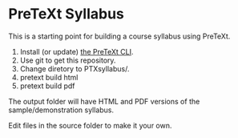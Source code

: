 PreTeXt Syllabus
================

This is a starting point for building a course syllabus using PreTeXt.


1. Install (or update) [the PreTeXt CLI](https://github.com/PreTeXtBook/pretext-cli).
2. Use git to get this repository.
3. Change diretory to PTXsyllabus/.
4. pretext build html
5. pretext build pdf

The output folder will have HTML and PDF versions of the sample/demonstration syllabus.

Edit files in the source folder to make it your own.
